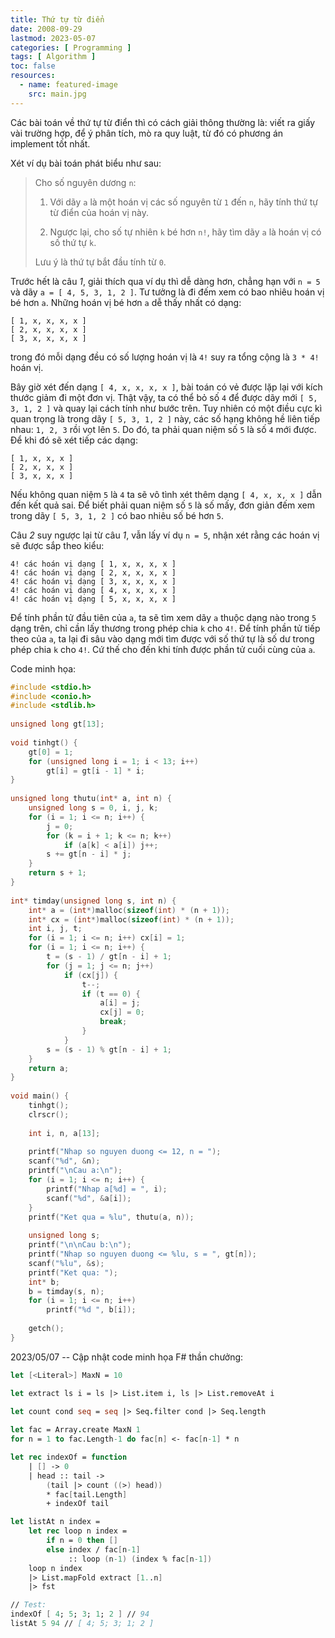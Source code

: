 ```yaml
---
title: Thứ tự từ điển
date: 2008-09-29
lastmod: 2023-05-07
categories: [ Programming ]
tags: [ Algorithm ]
toc: false
resources:
  - name: featured-image
    src: main.jpg
---
```


Các bài toán về thứ tự từ điển thì có cách giải thông thường là: viết ra giấy vài trường hợp, để ý phân tích, mò ra quy luật, từ đó có phương án implement tốt nhất.

Xét ví dụ bài toán phát biểu như sau:

> Cho số nguyên dương `n`:
>
> 1) Với dãy `a` là một hoán vị các số nguyên từ `1` đến `n`, hãy tính thứ tự từ điển của hoán vị này.
>
> 2) Ngược lại, cho số tự nhiên `k` bé hơn `n!`, hãy tìm dãy `a` là hoán vị có số thứ tự `k`.
>
> Lưu ý là thứ tự bắt đầu tính từ `0`.

Trước hết là câu _1_, giải thích qua ví dụ thì dễ dàng hơn, chẳng hạn với `n = 5` và dãy `a = [ 4, 5, 3, 1, 2 ]`. Tư tưởng là đi đếm xem có bao nhiêu hoán vị bé hơn `a`. Những hoán vị bé hơn `a` dễ thấy nhất có dạng:

    [ 1, x, x, x, x ]
    [ 2, x, x, x, x ]
    [ 3, x, x, x, x ]

trong đó mỗi dạng đều có số lượng hoán vị là `4!` suy ra tổng cộng là `3 * 4!` hoán vị.

Bây giờ xét đến dạng `[ 4, x, x, x, x ]`, bài toán có vẻ được lặp lại với kích thước giảm đi một đơn vị. Thật vậy, ta có thể bỏ số `4` để được dãy mới `[ 5, 3, 1, 2 ]` và quay lại cách tính như bước trên. Tuy nhiên có một điều cực kì quan trọng là trong dãy `[ 5, 3, 1, 2 ]` này, các số hạng không hề liên tiếp nhau: `1, 2, 3` rồi vọt lên `5`. Do đó, ta phải quan niệm số `5` là số `4` mới được. Để khi đó sẽ xét tiếp các dạng:

    [ 1, x, x, x ]
    [ 2, x, x, x ]
    [ 3, x, x, x ]

Nếu không quan niệm `5` là `4` ta sẽ vô tình xét thêm dạng `[ 4, x, x, x ]` dẫn đến kết quả sai. Để biết phải quan niệm số `5` là số mấy, đơn giản đếm xem trong dãy `[ 5, 3, 1, 2 ]` có bao nhiêu số bé hơn `5`.

Câu _2_ suy ngược lại từ câu _1_, vẫn lấy ví dụ `n = 5`, nhận xét rằng các hoán vị sẽ được sắp theo kiểu:

    4! các hoán vị dạng [ 1, x, x, x, x ]
    4! các hoán vị dạng [ 2, x, x, x, x ]
    4! các hoán vị dạng [ 3, x, x, x, x ]
    4! các hoán vị dạng [ 4, x, x, x, x ]
    4! các hoán vị dạng [ 5, x, x, x, x ]

Để tính phần tử đầu tiên của `a`, ta sẽ tìm xem dãy `a` thuộc dạng nào trong `5` dạng trên, chỉ cần lấy thương trong phép chia `k` cho `4!`. Để tính phần tử tiếp theo của `a`, ta lại đi sâu vào dạng mới tìm được với số thứ tự là số dư trong phép chia `k` cho `4!`. Cứ thế cho đến khi tính được phần tử cuối cùng của `a`.

Code minh họa:

```c
#include <stdio.h>
#include <conio.h>
#include <stdlib.h>
 
unsigned long gt[13];
 
void tinhgt() {
    gt[0] = 1;
    for (unsigned long i = 1; i < 13; i++)
        gt[i] = gt[i - 1] * i;
}
 
unsigned long thutu(int* a, int n) {
    unsigned long s = 0, i, j, k;
    for (i = 1; i <= n; i++) {
        j = 0;
        for (k = i + 1; k <= n; k++)
            if (a[k] < a[i]) j++;
        s += gt[n - i] * j;
    }
    return s + 1;
}
 
int* timday(unsigned long s, int n) {
    int* a = (int*)malloc(sizeof(int) * (n + 1));
    int* cx = (int*)malloc(sizeof(int) * (n + 1));
    int i, j, t;
    for (i = 1; i <= n; i++) cx[i] = 1;
    for (i = 1; i <= n; i++) {
        t = (s - 1) / gt[n - i] + 1;
        for (j = 1; j <= n; j++)
            if (cx[j]) {
                t--;
                if (t == 0) {
                    a[i] = j;
                    cx[j] = 0;
                    break;
                }
            }
        s = (s - 1) % gt[n - i] + 1;
    }
    return a;
}
 
void main() {
    tinhgt();
    clrscr();
 
    int i, n, a[13];
 
    printf("Nhap so nguyen duong <= 12, n = ");
    scanf("%d", &n);
    printf("\nCau a:\n");
    for (i = 1; i <= n; i++) {
        printf("Nhap a[%d] = ", i);
        scanf("%d", &a[i]);
    }
    printf("Ket qua = %lu", thutu(a, n));
 
    unsigned long s;
    printf("\n\nCau b:\n");
    printf("Nhap so nguyen duong <= %lu, s = ", gt[n]);
    scanf("%lu", &s);
    printf("Ket qua: ");
    int* b;
    b = timday(s, n);
    for (i = 1; i <= n; i++)
        printf("%d ", b[i]);
 
    getch();
}
```

2023/05/07 -- Cập nhật code minh họa F# thần chưởng:

```fsharp
let [<Literal>] MaxN = 10

let extract ls i = ls |> List.item i, ls |> List.removeAt i
  
let count cond seq = seq |> Seq.filter cond |> Seq.length

let fac = Array.create MaxN 1
for n = 1 to fac.Length-1 do fac[n] <- fac[n-1] * n

let rec indexOf = function
    | [] -> 0
    | head :: tail ->
        (tail |> count ((>) head))
        * fac[tail.Length]
        + indexOf tail

let listAt n index =
    let rec loop n index =
        if n = 0 then []
        else index / fac[n-1]
             :: loop (n-1) (index % fac[n-1])
    loop n index
    |> List.mapFold extract [1..n]
    |> fst

// Test:
indexOf [ 4; 5; 3; 1; 2 ] // 94
listAt 5 94 // [ 4; 5; 3; 1; 2 ]
```
